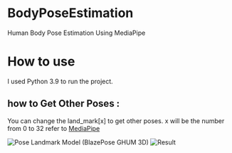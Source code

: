 # BodyPoseEstimation
Human Body Pose Estimation Using MediaPipe

# How to use 
I used Python 3.9 to run the project.

## how to Get Other Poses :
You can change the land_mark[x] to get other poses.
x will be the number from 0 to 32 refer to [MediaPipe](https://google.github.io/mediapipe/solutions/pose.html)

![Pose Landmark Model (BlazePose GHUM 3D)](https://mediapipe.dev/images/mobile/pose_tracking_full_body_landmarks.png)
![Result](https://mediapipe.dev/images/mobile/pose_tracking_example.gif)

